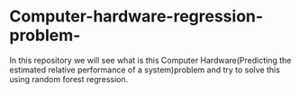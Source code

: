 # Computer-hardware-regression-problem-
In this repository we will see what is this Computer Hardware(Predicting the estimated relative performance of a system)problem and try to solve this using random forest regression.

